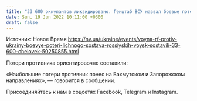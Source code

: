 ```yaml
---
title: "33 600 оккупантов ликвидировано. Генштаб ВСУ назвал боевые потери российских войск в войне против Украины"
date: Sun, 19 Jun 2022 10:11:00 +0300
draft: false
---
```

Источник: Новое Время https://nv.ua/ukraine/events/voyna-rf-protiv-ukrainy-boevye-poteri-lichnogo-sostava-rossiyskih-voysk-sostavili-33-600-chelovek-50250855.html


 Потери противника ориентировочно составили:

«Наибольшие потери противник понес на Бахмутском и Запорожском направлениях», — говорится в сообщении.

Присоединяйтесь к нам в соцсетях Facebook, Telegram и Instagram.
